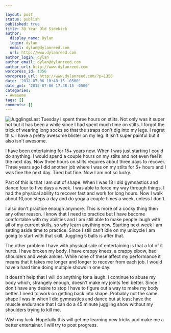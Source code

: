 ```yaml
---

layout: post
status: publish
published: true
title: 30 Year Old Sidekick
author:
  display_name: Dylan
  login: dylan
  email: dylan@dylanreed.com
  url: http://www.dylanreed.com
author_login: dylan
author_email: dylan@dylanreed.com
author_url: http://www.dylanreed.com
wordpress_id: 1356
wordpress_url: http://www.dylanreed.com/?p=1356
date: '2012-07-06 10:48:15 -0500'
date_gmt: '2012-07-06 17:48:15 -0500'
categories:
- Awesome
tags: []
comments: []
---
```


![][1]Last Tuesday I spent three hours on stilts. Not only was it super hot but it has been a while since I had spent much time on stilts. I forgot the trick of wearing long socks so that the straps don't dig into my legs. I regret this. I have a pretty awesome blister on my leg. It isn't super painful but it also isn't awesome.

   [1]: http://farm3.staticflickr.com/2720/4140130596_c331bb56bb.jpg (Jugglings)

I have been entertaining for 15+ years now. When I was just starting I could do anything. I would spend a couple hours on my stilts and not even feel it the next day. Now three hours on stilts requires about three days to recover. Three years ago I did another job where I was on my stilts for 5+ hours and I was fine the next day. Tired but fine. Now I am not so lucky.

Part of this is that I am out of shape. When I was 18 I did gymnastics and dance four to five days a week. I was able to force my way through things. I had the physical ability to recover fast and work for long hours. Now I walk about 10,ooo steps a day and do yoga a couple times a week, unless I don't.

I also don't practice enough anymore. This is more of a cocky thing then any other reason. I know that I need to practice but I have become comfortable with my abilities and I am still able to make people laugh with all of my current skills, so why learn anything new. Starting next week I am setting aside time to practice. Since I still can't idle on my unicycle I am going to start with that skill. Juggling 5 balls is after that.

The other problem I have with physical side of entertaining is that a lot of it hurts. I have broken my body. I have crappy knees, a crappy elbow, bad shoulders and weak ankles. While none of these affect my performance it means that it takes me longer and longer to recover from each job. I would have a hard time doing multiple shows in one day.

It doesn't help that I will do anything for a laugh. I continue to abuse my body which, strangely enough, doesn't make my joints feel better. Since I don't have any desire to stop I have to figure out a way to make my body better. I need to work on getting back into shape. Probably not the same shape I was in when I did gymnastics and dance but at least have the muscle endurance that I can do a 45 minute juggling show without my shoulders trying to kill me.

Wish my luck. Hopefully this will get me learning new tricks and make me a better entertainer. I will try to post progress.
